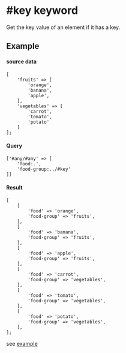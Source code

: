 # #key keyword

Get the key value of an element if it has a key.

## Example

#### source data
```
[
    'fruits' => [
        'orange',
        'banana',
        'apple',
    ],
    'vegetables' => [
        'carrot',
        'tomato',
        'potato'
    ]
];
```
#### Query
```
['#any/#any' => [
    'food:.',
    'food-group:../#key'
]]
```
#### Result
```
[
    [
        'food' => 'orange',
        'food-group' => 'fruits',
    ],
    [
        'food' => 'banana',
        'food-group' => 'fruits',
    ],
    [
        'food' => 'apple',
        'food-group' => 'fruits',
    ],
    [
        'food' => 'carrot',
        'food-group' => 'vegetables',
    ],
    [
        'food' => 'tomato',
        'food-group' => 'vegetables',
    ],
    [
        'food' => 'potato',
        'food-group' => 'vegetables',
    ],
];
```

see [example](../../examples/2-use-key-keyword)